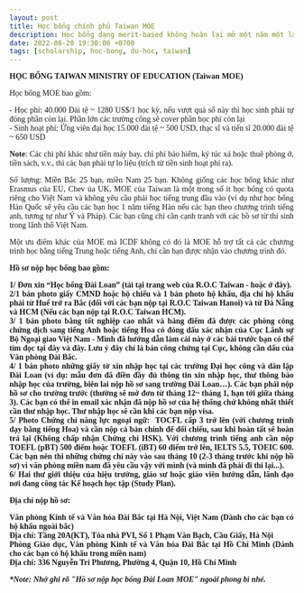 ```yaml
---
layout: post
title: Học bổng chính phủ Taiwan MOE
description: Học bổng dạng merit-based không hoàn lại mở một năm một lần đối với tất cả các chuyên ngành bậc đại học, thạc sĩ và tiến sĩ. Học bổng bao gồm tiền học phí và sinh hoạt phí.
date: 2022-08-20 19:30:00 +0700
tags: [scholarship, hoc-bong, du-hoc, taiwan]
---
```

<div align="justify"><p><span style="font-family:Tahoma;"><b>HỌC BỔNG TAIWAN MINISTRY OF EDUCATION (Taiwan MOE)</b></span></p></div>

<p><span style="font-family:Tahoma;">Học bổng MOE bao gồm:</span></p>

<div align="justify"><p><span style="font-family:Tahoma;">- Học phí: 40.000 Đài tệ ~ 1280 US$/1 học kỳ, nếu vượt quá số này thì học sinh phải tự đóng phần còn lại. Phần lớn các trường công sẽ cover phần học phí còn lại <br>- Sinh hoạt phí: Ứng viên đại học 15.000 đài tệ ~ 500 USD, thạc sĩ và tiến sĩ 20.000 đài tệ ~ 650 USD <br> </span></p></div>
<div align="justify"><p><span style="font-family:Tahoma;"><b>Note</b>: Các chi phí khác như tiền máy bay, chi phí bảo hiểm, ký túc xá hoặc thuê phòng ở, tiền sách, v.v., thì các bạn phải tự lo liệu (trích từ tiền sinh hoạt phí ra).</span></p></div>
<div align="justify"><p><span style="font-family:Tahoma;">Số lượng: Miền Bắc 25 bạn, miền Nam 25 bạn. Không giống các học bổng khác như Erasmus của EU, Chev ủa UK, MOE của Taiwan là một trong số ít học bổng có quota riêng cho Việt Nam và không yêu cầu phải học tiếng trung đầu vào (ví dụ như học bổng Hàn Quốc sẽ yêu cầu các bạn học 1 năm tiếng Hàn nếu các bạn theo chương trình tiếng anh, tương tự như Ý và Pháp). Các bạn cũng chỉ cần cạnh tranh với các hồ sơ từ thí sinh trong lãnh thổ Việt Nam.</span></p></div>
<div align="justify"><p><span style="font-family:Tahoma;">Một ưu điểm khác của MOE mà ICDF không có đó là MOE hỗ trợ tất cả các chương trình học bằng tiếng Trung hoặc tiếng Anh, chỉ cần bạn được nhận vào chương trình đó.</span></p></div>

<div align="justify"><p><span style="font-family:Tahoma;"><b>Hồ sơ nộp học bổng bao gồm:<b></span></p></div>

<div align="justify"><p><span style="font-family:Tahoma;">1/ Đơn xin “Học bổng Đài Loan” (tải tại trang web của R.O.C Taiwan - hoặc ở đây).<br>2/1 bản photo giấy CMND hoặc hộ chiếu và 1 bản photo hộ khẩu, địa chỉ hộ khẩu phải từ Huế trở ra Bắc (đối với các bạn nộp tại R.O.C Taiwan Hanoi) và từ Đà Nẵng và HCM (Nếu các bạn nộp tại R.O.C Taiwan HCM).<br>3/ 1 bản photo bằng tốt nghiệp cao nhất và bảng điểm đã được các phòng công chứng dịch sang tiếng Anh hoặc tiếng Hoa có đóng dấu xác nhận của Cục Lãnh sự Bộ Ngoại giao Việt Nam - Mình đã hướng dẫn làm cái này ở các bài trước bạn có thể tìm đọc tại đây và đây. Lưu ý đây chỉ là bản công chứng tại Cục, không cần dấu của Văn phòng Đài Bắc.<br>4/ 1 bản photo những giấy tờ xin nhập học tại các trường Đại học công và dân lập Đài Loan (ví dụ: mẫu đơn đã điền đầy đủ thông tin xin nhập học, thư thông báo nhập học của trường, biên lai nộp hồ sơ sang trường Đài Loan…). Các bạn phải nộp hồ sơ cho trường trước (thường sẽ mở đơn từ tháng 12~ tháng 1, hạn tới giữa tháng 3). Các bạn có thể in email xác nhận đã nộp hồ sơ của hệ thống chứ không nhất thiết cần thư nhập học. Thư nhập học sẽ cần khi các bạn nộp visa. <br>5/ Photo Chứng chỉ năng lực ngoại ngữ:  TOCFL cấp 3 trở lên (với chương trình dạy bằng tiếng Hoa) và cần nộp cả bản chính để đối chiếu, sau khi hoàn tất sẽ hoàn trả lại (Không chấp nhận Chứng chỉ HSK). Với chương trình tiếng anh cần nộp TOEFL (pBT) 500 điểm hoặc TOEFL (iBT) 60 điểm trở lên, IELTS 5.5, TOEIC 600. Các bạn nên thi những chứng chỉ này vào sau tháng 10 (2-3 tháng trước khi nộp hồ sơ) vì văn phòng miền nam đã yêu cầu vậy với mình (và mình đã phải đi thi lại...).<br>6/ Hai thư giới thiệu của hiệu trưởng, giáo sư hoặc giáo viên hướng dẫn, lãnh đạo nơi đang công tác Kế hoạch học tập (Study Plan). 

<div align="justify"><p><span style="font-family:Tahoma;"><b>Địa chỉ nộp hồ sơ:<b></span></p></div>

<div align="justify"><p><span style="font-family:Tahoma;">Văn phòng Kinh tế và Văn hóa Đài Bắc tại Hà Nội, Việt Nam (Dành cho các bạn có hộ khẩu ngoài bắc)<br>Địa chỉ: Tầng 20A(KT), Tòa nhà PVI, Số 1 Phạm Văn Bạch, Cầu Giấy, Hà Nội<br>Phòng Giáo dục, Văn phòng Kinh tế và Văn hóa Đài Bắc tại Hồ Chí Minh (Dành cho các bạn có hộ khẩu trong miền nam)<br>Địa chỉ: 336 Nguyễn Tri Phương, Phường 4, Quận 10, Hồ Chí Minh</span></p></div>

<div align="justify"><p><span style="font-family:Tahoma;"><i><b>*Note: Nhớ ghi rõ "Hồ sơ nộp học bổng Đài Loan MOE" ngoài phong bì nhé.</i></b></span></p></div>
